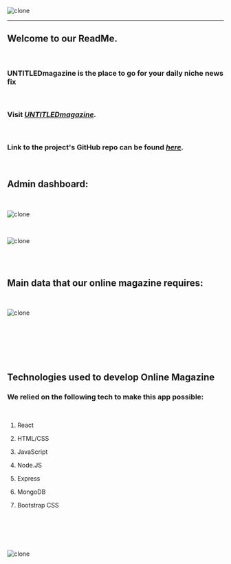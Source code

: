
![clone](https://imgur.com/OYE8fVz.png)




_____________________________________________________________________________________


<!-- ![clone](https://imgur.com/2wai22O.png) -->


## Welcome to our ReadMe. 

<br>

### UNTITLEDmagazine is the place to go for your daily niche news fix

<br>

### Visit <em><a href="https://untitled-magazine.herokuapp.com/">UNTITLEDmagazine</a>.</em> 


<br>

### Link to the project's GitHub repo can be found <em><a href="https://github.com/tatyanakarlen/Untitled-Magazine">here</a>.</em>

<br>

## Admin dashboard:

<br>

![clone](https://imgur.com/gL3NI4k.png)


<br>


![clone](https://imgur.com/7ehRBEc.png)


<br>
<br>

## Main data that our online magazine requires:

<br>

![clone](https://imgur.com/KH95owh.png)

<br>
<br>
<br>

<!-- ## We then went on to create the ERD to visualize the relationships between our data: -->

<br>

<!-- ![clone](https://imgur.com/kDv6PyL.png) -->

<br>
<!-- ![clone](https://imgur.com/VryyRAS.png) -->

## Technologies used to develop Online Magazine

### We relied on the following tech to make this app possible:
<br>

1. React

2. HTML/CSS

3. JavaScript

4. Node.JS

5. Express

6. MongoDB

7. Bootstrap CSS

<br>
<br>
<br>
<br>


![clone](https://imgur.com/9k1V3D2.png)
